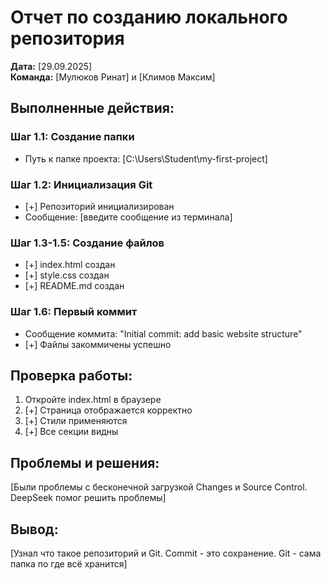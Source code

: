# Отчет по созданию локального репозитория

**Дата:** [29.09.2025]  
**Команда:** [Мулюков Ринат] и [Климов Максим]

## Выполненные действия:

### Шаг 1.1: Создание папки
- Путь к папке проекта: [C:\Users\Student\my-first-project]

### Шаг 1.2: Инициализация Git
- [+] Репозиторий инициализирован
- Сообщение: [введите сообщение из терминала]

### Шаг 1.3-1.5: Создание файлов
- [+] index.html создан
- [+] style.css создан  
- [+] README.md создан

### Шаг 1.6: Первый коммит
- Сообщение коммита: "Initial commit: add basic website structure"
- [+] Файлы закоммичены успешно

## Проверка работы:
1. Откройте index.html в браузере
2. [+] Страница отображается корректно
3. [+] Стили применяются
4. [+] Все секции видны

## Проблемы и решения:
[Были проблемы с бесконечной загрузкой Changes и Source Control. DeepSeek помог решить проблемы]

## Вывод:
[Узнал что такое репозиторий и Git. Commit - это сохранение. Git - сама папка по где всё хранится]
